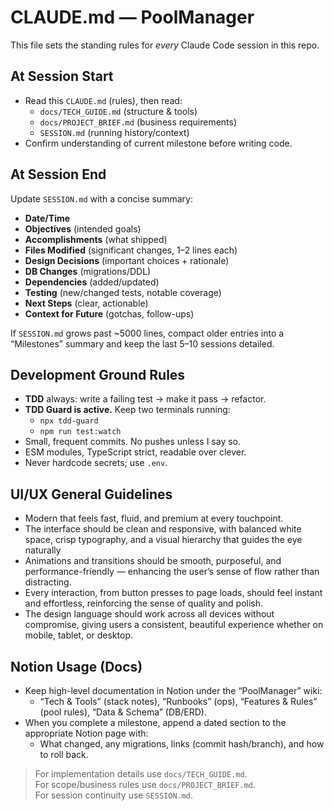 # CLAUDE.md — PoolManager

This file sets the standing rules for *every* Claude Code session in this repo.

## At Session Start

- Read this `CLAUDE.md` (rules), then read:
  - `docs/TECH_GUIDE.md` (structure & tools)
  - `docs/PROJECT_BRIEF.md` (business requirements)
  - `SESSION.md` (running history/context)
- Confirm understanding of current milestone before writing code.

## At Session End

Update `SESSION.md` with a concise summary:

- **Date/Time**
- **Objectives** (intended goals)
- **Accomplishments** (what shipped)
- **Files Modified** (significant changes, 1–2 lines each)
- **Design Decisions** (important choices + rationale)
- **DB Changes** (migrations/DDL)
- **Dependencies** (added/updated)
- **Testing** (new/changed tests, notable coverage)
- **Next Steps** (clear, actionable)
- **Context for Future** (gotchas, follow-ups)

If `SESSION.md` grows past ~5000 lines, compact older entries into a “Milestones” summary and keep the last 5–10 sessions detailed.

## Development Ground Rules

- **TDD** always: write a failing test → make it pass → refactor.
- **TDD Guard is active.** Keep two terminals running:
  - `npx tdd-guard`
  - `npm run test:watch`
- Small, frequent commits. No pushes unless I say so.
- ESM modules, TypeScript strict, readable over clever.
- Never hardcode secrets; use `.env`.

## UI/UX General Guidelines

- Modern that feels fast, fluid, and premium at every touchpoint. 
- The interface should be clean and responsive, with balanced white space, crisp typography, and a visual hierarchy that guides the eye naturally
- Animations and transitions should be smooth, purposeful, and performance-friendly — enhancing the user’s sense of flow rather than distracting.
- Every interaction, from button presses to page loads, should feel instant and effortless, reinforcing the sense of quality and polish.
- The design language should work across all devices without compromise, giving users a consistent, beautiful experience whether on mobile, tablet, or desktop.

## Notion Usage (Docs)

- Keep high-level documentation in Notion under the “PoolManager” wiki:
  - “Tech & Tools” (stack notes), “Runbooks” (ops), “Features & Rules” (pool rules), “Data & Schema” (DB/ERD).
- When you complete a milestone, append a dated section to the appropriate Notion page with:
  - What changed, any migrations, links (commit hash/branch), and how to roll back.

> For implementation details use `docs/TECH_GUIDE.md`.  
> For scope/business rules use `docs/PROJECT_BRIEF.md`.  
> For session continuity use `SESSION.md`.
